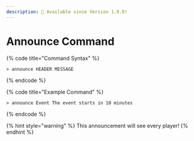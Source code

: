 ```yaml
---
description: 🔧 Available since Version 1.0.0!
---
```


# Announce Command

{% code title="Command Syntax" %}
```
> announce HEADER MESSAGE
```
{% endcode %}

{% code title="Example Command" %}
```
> announce Event The event starts in 10 minutes
```
{% endcode %}

{% hint style="warning" %}
This announcement will see every player!
{% endhint %}
